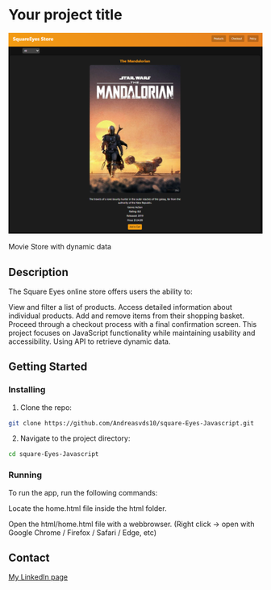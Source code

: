 # Your project title

![image](https://raw.githubusercontent.com/Andreasvds10/square-Eyes-Javascript/refs/heads/main/Overviewsquare.PNG)

Movie Store with dynamic data

## Description

The Square Eyes online store offers users the ability to:

View and filter a list of products.
Access detailed information about individual products.
Add and remove items from their shopping basket.
Proceed through a checkout process with a final confirmation screen.
This project focuses on JavaScript functionality while maintaining usability and accessibility.
Using API to retrieve dynamic data.

## Getting Started

### Installing

1. Clone the repo:

```bash
git clone https://github.com/Andreasvds10/square-Eyes-Javascript.git
```

2. Navigate to the project directory:

```bash
cd square-Eyes-Javascript
```

### Running

To run the app, run the following commands:

Locate the home.html file inside the html folder.

Open the html/home.html file with a webbrowser. (Right click -> open with Google Chrome / Firefox / Safari / Edge, etc)

## Contact

[My LinkedIn page](https://www.linkedin.com/in/andreas-van-der-spa-618216341/)
